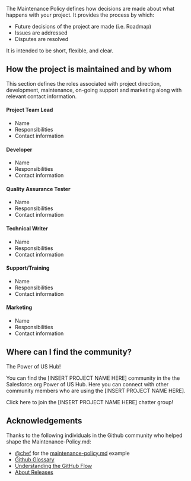 The Maintenance Policy defines how decisions are made about what happens with your project. It provides the process by which:

* Future decisions of the project are made (i.e. Roadmap)
* Issues are addressed
* Disputes are resolved

It is intended to be short, flexible, and clear.

## How the project is maintained and by whom

This section defines the roles associated with project direction, development, maintenance, on-going support and marketing along with relevant contact information.

#### Project Team Lead

* Name
* Responsibilities
* Contact information

#### Developer

* Name
* Responsibilities
* Contact information

#### Quality Assurance Tester

* Name
* Responsibilities
* Contact information

#### Technical Writer

* Name
* Responsibilities
* Contact information

#### Support/Training

* Name
* Responsibilities
* Contact information

#### Marketing

* Name
* Responsibilities
* Contact information

## Where can I find the community?

The Power of US Hub!

You can find the [INSERT PROJECT NAME HERE] community in the the Salesforce.org Power of US Hub. Here you can connect with other community members who are using the [INSERT PROJECT NAME HERE].

Click here to join the [INSERT PROJECT NAME HERE] chatter group!

## Acknowledgements

Thanks to the following individuals in the Github community who helped shape the Maintenance-Policy.md:

* <a href="https://github.com/chef" target="_blank">@chef</a> for the <a href="https://github.com/chef/chef-rfc/blob/master/rfc030-maintenance-policy.md" target="_blank"> maintenance-policy.md</a> example
* <a href="https://help.github.com/articles/github-glossary/" target="_blank">Github Glossary</a>
* <a href="https://guides.github.com/introduction/flow/" target="_blank">Understanding the GitHub Flow</a>
* <a href="https://help.github.com/articles/about-releases/" target="_blank">About Releases</a>
